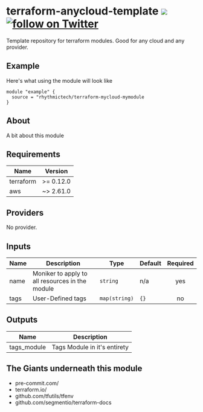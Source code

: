 # terraform-anycloud-template [![](https://github.com/rhythmictech/terraform-anycloud-template/workflows/pre-commit-check/badge.svg)](https://github.com/rhythmictech/terraform-anycloud-template/actions) <a href="https://twitter.com/intent/follow?screen_name=RhythmicTech"><img src="https://img.shields.io/twitter/follow/RhythmicTech?style=social&logo=RhythmicTech" alt="follow on Twitter"></a>
Template repository for terraform modules. Good for any cloud and any provider.

## Example
Here's what using the module will look like
```hcl
module "example" {
  source = "rhythmictech/terraform-mycloud-mymodule
}
```

## About
A bit about this module

<!-- BEGINNING OF PRE-COMMIT-TERRAFORM DOCS HOOK -->
## Requirements

| Name | Version |
|------|---------|
| terraform | >= 0.12.0 |
| aws | ~> 2.61.0 |

## Providers

No provider.

## Inputs

| Name | Description | Type | Default | Required |
|------|-------------|------|---------|:--------:|
| name | Moniker to apply to all resources in the module | `string` | n/a | yes |
| tags | User-Defined tags | `map(string)` | `{}` | no |

## Outputs

| Name | Description |
|------|-------------|
| tags\_module | Tags Module in it's entirety |

<!-- END OF PRE-COMMIT-TERRAFORM DOCS HOOK -->

## The Giants underneath this module
- pre-commit.com/
- terraform.io/
- github.com/tfutils/tfenv
- github.com/segmentio/terraform-docs
